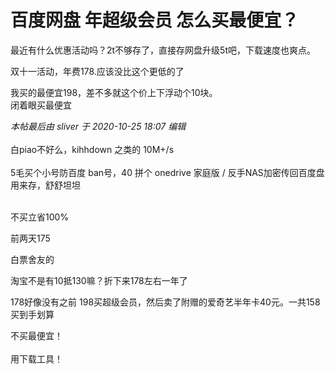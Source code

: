 # 百度网盘 年超级会员 怎么买最便宜？


最近有什么优惠活动吗？2t不够存了，直接存网盘升级5t吧，下载速度也爽点。

双十一活动，年费178.应该没比这个更低的了

我买的最便宜198，差不多就这个价上下浮动个10块。<br />
闭着眼买最便宜<img src="static/image/smiley/default/lol.gif" smilieid="12" border="0" alt="" />

<i class="pstatus"> 本帖最后由 sliver 于 2020-10-25 18:07 编辑 </i><br />
<br />
白piao不好么，kihhdown 之类的 10M+/s<br />
<br />
5毛买个小号防百度 ban号，40 拼个 onedrive 家庭版 / 反手NAS加密传回百度盘 用来存，舒舒坦坦<br />
<br />


不买立省100%

前两天175

白票舍友的<img src="static/image/smiley/default/lol.gif" smilieid="12" border="0" alt="" />

淘宝不是有10抵130嘛？折下来178左右一年了

178好像没有之前 198买超级会员，然后卖了附赠的爱奇艺半年卡40元。一共158买到手划算<img id="aimg_TJvMM" onclick="zoom(this, this.src, 0, 0, 0)" class="zoom" src="https://cdn.jsdelivr.net/gh/hishis/forum-master/public/images/patch.gif" onmouseover="img_onmouseoverfunc(this)" onload="thumbImg(this)" border="0" alt="" />

不买最便宜！<br />
<br />
用下载工具！<br />
<br />
<img src="static/image/smiley/default/lol.gif" smilieid="12" border="0" alt="" /><img src="static/image/smiley/default/lol.gif" smilieid="12" border="0" alt="" /><img src="static/image/smiley/default/lol.gif" smilieid="12" border="0" alt="" />
